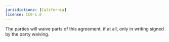 ```yaml
---
jurisdictions: [California]
license: CC0-1.0
---
```


The parties will waive parts of this agreement, if at all, only in writing signed by the party waiving.
